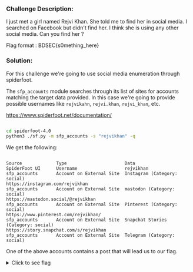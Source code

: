 ### Challenge Description:

I just met a girl named Rejvi Khan. She told me to find her in social media. I searched on Facebook but didn't find her. I think she is using any other social media. Can you find her ?

Flag format : BDSEC{s0mething_here}

### Solution:

For this challenge we're going to use social media enumeration through spiderfoot. 

The `sfp_accounts` module searches through its list of sites for accounts matching the target data provided. In this case we're going to provide possible usernames like `rejvikahn`, `rejvi.khan`, `rejvi_khan`, etc. 

https://www.spiderfoot.net/documentation/

```bash

cd spiderfoot-4.0 
python3 ./sf.py -m sfp_accounts -s "rejvikhan" -q 

```
We get the following:

```

Source             Type                      Data
SpiderFoot UI      Username                  rejvikhan
sfp_accounts       Account on External Site  Instagram (Category: social)
https://instagram.com/rejvikhan
sfp_accounts       Account on External Site  mastodon (Category: social)
https://mastodon.social/@rejvikhan
sfp_accounts       Account on External Site  Pinterest (Category: social)
https://www.pinterest.com/rejvikhan/
sfp_accounts       Account on External Site  Snapchat Stories (Category: social)
https://story.snapchat.com/s/rejvikhan
sfp_accounts       Account on External Site  Telegram (Category: social)

```

One of the above accounts contains a post that will lead us to our flag.

<details>
  <summary>Click to see flag</summary> 
  
    BDSEC{yoU_goT_m3__oS1nT_I5_fUn_r1Gh7}

</details>